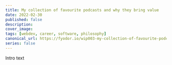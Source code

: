```yaml
---
title: My collection of favourite podcasts and why they bring value
date: 2022-02-30
published: false
description:
cover_image:
tags: [webdev, career, software, philosophy]
canonical_url: https://fyodor.io/wip003-my-collection-of-favourite-podcasts-and-why-they-bring-value/
series: false
---
```


Intro text
